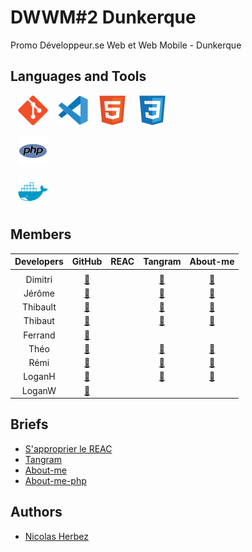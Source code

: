 # DWWM#2 Dunkerque

Promo Développeur.se Web et Web Mobile - Dunkerque

## Languages and Tools

&nbsp;&nbsp;
![img_git](./profile/img/git.svg)
&nbsp;&nbsp;
![img_vscode](./profile/img/vscode.svg)
&nbsp;&nbsp;
![img_html](./profile/img/html.svg)
&nbsp;&nbsp;
![img_css](./profile/img/css.svg)
<!-- &nbsp;&nbsp;
![img_bootstrap](./profile/img/bootstrap.svg) -->
&nbsp;&nbsp;
![img_php](./profile/img/php.svg)
<!-- &nbsp;&nbsp;
![img_wordpress](./profile/img/wordpress.svg) -->
&nbsp;&nbsp;
![img_docker](./profile/img/docker.svg)

## Members

| Developers | GitHub | REAC | Tangram | About-me |
| :----: | :----: | :----: | :----: | :----: |
|  |  |  |  |  |
| Dimitri | <a href="https://github.com/TDxDimitri" target="_blank">🔗</a> |  | <a href="https://github.com/DWWM-2-Dunkerque/tangram-td" target="_blank">🔗</a> | <a href="https://github.com/DWWM-2-Dunkerque/about-me-td" target="_blank">🔗</a> | <a href="https://github.com/DWWM-2-Dunkerque/about-me-php-td" target="_blank">🔗</a> |
| Jérôme | <a href="https://github.com/GuidtJ" target="_blank">🔗</a> |  | <a href="https://github.com/DWWM-2-Dunkerque/tangram-gj" target="_blank">🔗</a> | <a href="https://github.com/DWWM-2-Dunkerque/about-me-gj" target="_blank">🔗</a> | <a href="https://github.com/DWWM-2-Dunkerque/about-me-php-gj" target="_blank">🔗</a> |
| Thibault | <a href="https://github.com/Nightct" target="_blank">🔗</a> |  | <a href="https://github.com/DWWM-2-Dunkerque/tangram-ct" target="_blank">🔗</a> | <a href="https://github.com/DWWM-2-Dunkerque/about-me-ct" target="_blank">🔗</a> | <a href="https://github.com/DWWM-2-Dunkerque/about-me-php-ct" target="_blank">🔗</a> |
| Thibaut | <a href="https://github.com/Fujimatos" target="_blank">🔗</a> |  | <a href="https://github.com/DWWM-2-Dunkerque/tangram-dt" target="_blank">🔗</a> | <a href="https://github.com/DWWM-2-Dunkerque/about-me-dt" target="_blank">🔗</a> | <a href="https://github.com/DWWM-2-Dunkerque/about-me-php-dt" target="_blank">🔗</a> |
| Ferrand | <a href="https://github.com/ferrand333" target="_blank">🔗</a> |  |  |  |  |
| Théo | <a href="https://github.com/FeverTheo" target="_blank">🔗</a> |  | <a href="https://github.com/DWWM-2-Dunkerque/tangram-ft" target="_blank">🔗</a> | <a href="https://github.com/DWWM-2-Dunkerque/about-me-ft" target="_blank">🔗</a> | <a href="https://github.com/DWWM-2-Dunkerque/about-me-php-ft" target="_blank">🔗</a> |
| Rémi | <a href="https://github.com/Remi59430" target="_blank">🔗</a> |  | <a href="https://github.com/DWWM-2-Dunkerque/tangram-pr" target="_blank">🔗</a> | <a href="https://github.com/DWWM-2-Dunkerque/about-me-pr" target="_blank">🔗</a> | <a href="https://github.com/DWWM-2-Dunkerque/about-me-php-pr" target="_blank">🔗</a> |
| LoganH | <a href="https://github.com/Lolodezil" target="_blank">🔗</a> |  | <a href="https://github.com/DWWM-2-Dunkerque/tangram-hl" target="_blank">🔗</a> | <a href="https://github.com/DWWM-2-Dunkerque/about-me-hl" target="_blank">🔗</a> | <a href="https://github.com/DWWM-2-Dunkerque/about-me-php-hl" target="_blank">🔗</a> |
| LoganW | <a href="https://github.com/Loganwdx" target="_blank">🔗</a> |  |  |  |  |

## Briefs

- [S'approprier le REAC](https://github.com/DWWM-2-Dunkerque/reac)
- [Tangram](https://github.com/DWWM-2-Dunkerque/tangram)
- [About-me](https://github.com/DWWM-2-Dunkerque/about-me)
- [About-me-php](https://github.com/DWWM-2-Dunkerque/about-me-php)

## Authors

* [Nicolas Herbez](https://github.com/nicolas-herbez)
